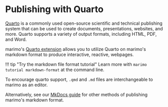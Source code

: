 # Publishing with Quarto

[Quarto](https://quarto.org/) is a commonly
used open-source scientific and technical
publishing system that can be used to create
documents, presentations, websites, and more.
Quarto supports a variety of output formats,
including HTML, PDF, and Word.

marimo's [Quarto extension](https://github.com/marimo-team/quarto-marimo) allows you to utilize Quarto on marimo's markdown format to produce interactive, reactive, webpages.

!!! tip "Try the markdown file format tutorial"
    Learn more with `marimo tutorial markdown-format` at the command line.

To encourage quarto support, `.qmd` and `.md` files are interchangeable to marimo as an editor.

Alternatively, see our [MkDocs guide](mkdocs.md) for other methods of publishing marimo's markdown format.
